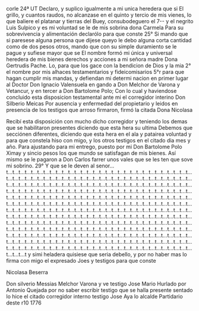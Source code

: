 corle
24ª
UT
Declaro, y
suplico
igualmente a mi
unica
heredera que si
El grillo, y cuantos raudos, no alcanzase en el quinto y tercio de mis vienes, lo que baliere el platanar y tierras del Buey, consubodeguero el 7-- y el negrito Luis Sulpico y es mi voluntad se le de mis sobrina dona Carmela
Para su sobrevivencia y alimentación declarólo para que conste
25° Si mando que si paresese alguna persona que dijese queyo le
debo alguna corta cantidad como de dos pesos otros, mando que
con su simple duramiento se le pague y sufiese mayor que se
El nombre formó mi única y universal heredera de mis bienes derechos y acciones a mi señora madre Dona Gertrudis Pache.
Lo, para que los gace con la bendicion de Dios y la mia
2° el nombre por mis alhaces testamentarios y fideicomisarios
5°r para que hagan cumplir mis mandas, y defiendan mi determi
nacion en primer lugar al Doctor Don Ignacio Valensuela en
gando a Don Melchor de Varona y Vetancur, y en tercer a Don Bartolome Polo; Con lo cual y haviendose concluido esta disposicion testamental ante mi el corregidor interino Don Silberio Meicas
Por ausencia y enfermedad del propietario y leidos en presencia de los testigos que arroso firmaron, firmó la citada Dona Nicolasa

Recibí esta disposición con mucho dicho corregidor y teniendo los demas que se habilitaron presentes diciendo que esta hera su ultima
Debemos que secciónen diferentes, diciendo que esta hera en el ala y patairea voluntad y para que constela hiso con migo, y los otros testigos en el citado dia mes y año.
Para ajustando para mi entrego, puesto por mi Don Bartolome Polo Ximay y sincio pesos los que mundo se satisfagan de mis bienes. Así mismo se le pagaron a Don Carlos farrer unos vales que se les ten que sove mi sobrino.
29° Y que se le deven al senor... t...t...t...t...t...t...t...t...t...t...t...t...t...t...t...t...t...t...t...t...t...t...t...t...t...t...t...t...t...t...t...t...t...t...t...t...t...t...t...t...t...t...t...t...t...t...t...t...t...t...t...t...t...t...t...t...t...t...t...t...t...t...t...t...t...t...t...t...t...t...t...t...t...t...t...t...t...t...t...t...t...t...t...t...t...t...t...t...t...t...t...t...t...t...t...t...t...t...t...t...t...t...t...t...t...t...t...t...t...t...t...t...t...t...t...t...t...t...t...t...t...t...t...t...t...t...t...t...t...t...t...t...t...t...t...t...t...t...t...t...t...t...t...t...t...t...t...t...t...t...t...t...t...t...t...t...t...t...t...t...t...t...t...t...t...t...t...t...t...t...t...t...t...t...t...t...t...t...t...t...t...t...t...t...t...t...t...t...t...t...t...t...t...t...t...t...t...t...t...t...t...t...t...t...t...t...t...t...t...t...t...t...t...t...t...t...t...t...t...t...t...t...t...t...t...t...t...t...t...t...t...t...t...t...t...t...t...t...t...t...t...t...t...t...t...t...t...t...t...t...t...t...t...t...t...t...t...t...t...t...t...t...t...t...t...t...t...t...t...t...t...t...t...t...t...t...t...t...t...t...t...t...t...t...t...t...t...t...t...t...t...t...t...t...t...t...t...t...t...t...t...t...t...t...t...t...t...t...t...t...t...t...t...t...t...t...t...t...t...t...t...t...t...t...t...t...t...t...t...t...t...t...t...t...t...t...t...t...t...t...t...t...t...t...t...t...t...t...t...t...t...t...t...t...t...t...t...t...t...t...t...t...t...t...t...t...t...t...t...t...t...t...t...t...t...t...t...t...t...t...t...t...t...t...t...t...t...t...t...t...t...t...t...t
y simi heladera quisiese que seria debello, y por no haber mas lo firma con migo el expresado Joes y testigos para que conste

Nicolasa Beserra

Don silverio Messias Melchor Varona y ve
testigo Jose Mario Hurlado
por Antonio Quejada por no saber escribir testigo que se halla presente
sentado lo hice el citado corregidor interno testigo Jose Aya
lo alcalde Partidario deste r10
1776